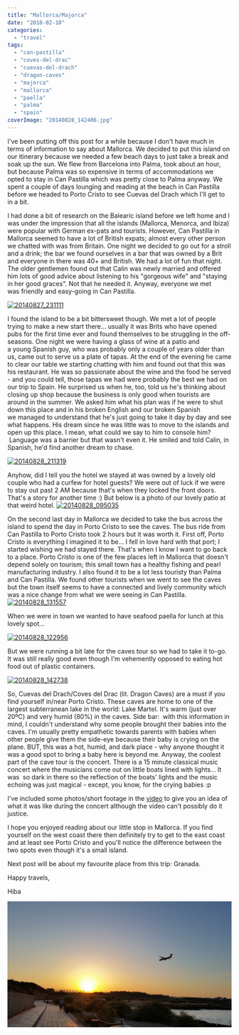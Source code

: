 ```yaml
---
title: "Mallorca/Majorca"
date: "2018-02-10"
categories: 
  - "travel"
tags: 
  - "can-pastilla"
  - "coves-del-drac"
  - "cuevas-del-drach"
  - "dragon-caves"
  - "majorca"
  - "mallorca"
  - "paella"
  - "palma"
  - "spain"
coverImage: "20140828_142406.jpg"
---
```


I've been putting off this post for a while because I don't have much in terms of information to say about Mallorca. We decided to put this island on our itinerary because we needed a few beach days to just take a break and soak up the sun. We flew from Barcelona into Palma, took about an hour, but because Palma was so expensive in terms of accommodations we opted to stay in Can Pastilla which was pretty close to Palma anyway. We spent a couple of days lounging and reading at the beach in Can Pastilla before we headed to Porto Cristo to see Cuevas del Drach which I'll get to in a bit.

I had done a bit of research on the Balearic island before we left home and I was under the impression that all the islands (Mallorca, Menorca, and Ibiza) were popular with German ex-pats and tourists. However, Can Pastilla in Mallorca seemed to have a lot of British expats; almost every other person we chatted with was from Britain. One night we decided to go out for a stroll and a drink; the bar we found ourselves in a bar that was owned by a Brit and everyone in there was 40+ and British. We had a lot of fun that night. The older gentlemen found out that Calin was newly married and offered him lots of good advice about listening to his "gorgeous wife" and "staying in her good graces". Not that he needed it. Anyway, everyone we met was friendly and easy-going in Can Pastilla.

[![20140827_231111](images/20140827_231111.jpg)](https://theflavoursoflife.files.wordpress.com/2016/01/20140827_231111.jpg)

I found the island to be a bit bittersweet though. We met a lot of people trying to make a new start there... usually it was Brits who have opened pubs for the first time ever and found themselves to be struggling in the off-seasons. One night we were having a glass of wine at a patio and a young Spanish guy, who was probably only a couple of years older than us, came out to serve us a plate of tapas. At the end of the evening he came to clear our table we starting chatting with him and found out that this was his restaurant. He was so passionate about the wine and the food he served - and you could tell, those tapas we had were probably the best we had on our trip to Spain. He surprised us when he, too, told us he's thinking about closing up shop because the business is only good when tourists are around in the summer. We asked him what his plan was if he were to shut down this place and in his broken English and our broken Spanish we managed to understand that he's just going to take it day by day and see what happens. His dream since he was little was to move to the islands and open up this place. I mean, what could we say to him to console him?  Language was a barrier but that wasn't even it. He smiled and told Calin, in Spanish, he'd find another dream to chase.

[![20140828_211319](images/20140828_211319.jpg)](https://theflavoursoflife.files.wordpress.com/2016/01/20140828_211319.jpg)

Anyhow, did I tell you the hotel we stayed at was owned by a lovely old couple who had a curfew for hotel guests? We were out of luck if we were to stay out past 2 AM because that's when they locked the front doors. That's a story for another time :) But below is a photo of our lovely patio at that weird hotel. [![20140828_095035](images/20140828_095035.jpg)](https://theflavoursoflife.files.wordpress.com/2016/01/20140828_095035.jpg)

On the second last day in Mallorca we decided to take the bus across the island to spend the day in Porto Cristo to see the caves. The bus ride from Can Pastilla to Porto Cristo took 2 hours but it was worth it. First off, Porto Cristo is everything I imagined it to be... I fell in love hard with that port; I started wishing we had stayed there. That's when I know I want to go back to a place. Porto Cristo is one of the few places left in Mallorca that doesn't depend solely on tourism; this small town has a healthy fishing and pearl manufacturing industry. I also found it to be a lot less touristy than Palma and Can Pastilla. We found other tourists when we went to see the caves but the town itself seems to have a connected and lively community which was a nice change from what we were seeing in Can Pastilla. [![20140828_131557](images/20140828_131557.jpg)](https://theflavoursoflife.files.wordpress.com/2016/01/20140828_131557.jpg)

When we were in town we wanted to have seafood paella for lunch at this lovely spot...

[![20140828_122956](images/20140828_122956.jpg)](https://theflavoursoflife.files.wordpress.com/2016/01/20140828_122956.jpg)

But we were running a bit late for the caves tour so we had to take it to-go. It was still really good even though I'm vehemently opposed to eating hot food out of plastic containers.

[![20140828_142738](images/20140828_142738.jpg)](https://theflavoursoflife.files.wordpress.com/2016/01/20140828_142738.jpg)

So, Cuevas del Drach/Coves del Drac (lit. Dragon Caves) are a must if you find yourself in/near Porto Cristo. These caves are home to one of the largest subterranean lake in the world: Lake Martel. It's warm (just over 20ºC) and very humid (80%) in the caves. Side bar:  with this information in mind, I couldn't understand why some people brought their babies into the caves. I'm usually pretty empathetic towards parents with babies when other people give them the side-eye because their baby is crying on the plane. BUT, this was a hot, humid, and dark place - why anyone thought it was a good spot to bring a baby here is beyond me. Anyway, the coolest part of the cave tour is the concert. There is a 15 minute classical music concert where the musicians come out on little boats lined with lights... It was  so dark in there so the reflection of the boats' lights and the music echoing was just magical - except, you know, for the crying babies :p

I've included some photos/short footage in the [video](https://youtu.be/Ig3j_3LICD8) to give you an idea of what it was like during the concert although the video can't possibly do it justice.

I hope you enjoyed reading about our little stop in Mallorca. If you find yourself on the west coast there then definitely try to get to the east coast and at least see Porto Cristo and you'll notice the difference between the two spots even though it's a small island.

Next post will be about my favourite place from this trip: Granada.

Happy travels,

Hiba

![20140828_072815](images/20140828_072815.jpg)
